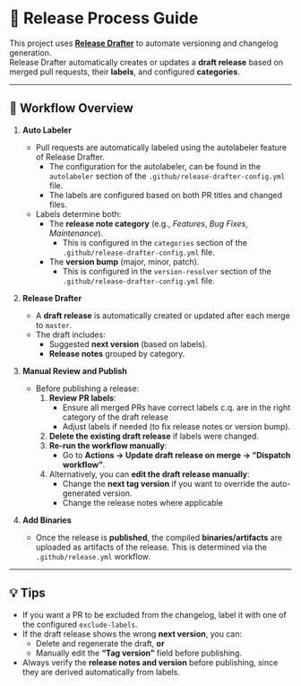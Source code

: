 # 🧭 Release Process Guide

This project uses **[Release Drafter](https://github.com/release-drafter/release-drafter)** to automate versioning and changelog generation.  
Release Drafter automatically creates or updates a **draft release** based on merged pull requests, their **labels**, and configured **categories**.

---

## 🔄 Workflow Overview

1. **Auto Labeler**
    - Pull requests are automatically labeled using the autolabeler feature of Release Drafter.
      - The configuration for the autolabeler, can be found in the `autolabeler` section of the `.github/release-drafter-config.yml` file.
      - The labels are configured based on both PR titles and changed files.
    - Labels determine both:
        - The **release note category** (e.g., *Features*, *Bug Fixes*, *Maintenance*).
          - This is configured in the `categories` section of the `.github/release-drafter-config.yml` file.
        - The **version bump** (major, minor, patch).
          - This is configured in the `version-resolver` section of the `.github/release-drafter-config.yml` file.

2. **Release Drafter**
    - A **draft release** is automatically created or updated after each merge to `master`.
    - The draft includes:
        - Suggested **next version** (based on labels).
        - **Release notes** grouped by category.

3. **Manual Review and Publish**
    - Before publishing a release:
        1. **Review PR labels**:
            - Ensure all merged PRs have correct labels c.q. are in the right category of the draft release
            - Adjust labels if needed (to fix release notes or version bump).
        2. **Delete the existing draft release** if labels were changed.
        3. **Re-run the workflow manually**:
            - Go to **Actions → Update draft release on merge → “Dispatch workflow”**.
        4. Alternatively, you can **edit the draft release manually**:
            - Change the **next tag version** if you want to override the auto-generated version.
            - Change the release notes where applicable

4. **Add Binaries**
    - Once the release is **published**, the compiled **binaries/artifacts** are uploaded as artifacts of the release. 
      This is determined via the `.github/release.yml` workflow.

---

## 💡 Tips

- If you want a PR to be excluded from the changelog, label it with one of the configured `exclude-labels`.
- If the draft release shows the wrong **next version**, you can:
    - Delete and regenerate the draft, **or**
    - Manually edit the **“Tag version”** field before publishing.
- Always verify the **release notes and version** before publishing, since they are derived automatically from labels.